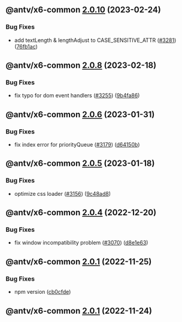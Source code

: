 ## @antv/x6-common [2.0.10](https://github.com/antvis/x6/compare/@antv/x6-common@2.0.9...@antv/x6-common@2.0.10) (2023-02-24)

### Bug Fixes

- add textLength & lengthAdjust to CASE_SENSITIVE_ATTR ([#3281](https://github.com/antvis/x6/issues/3281)) ([76fb1ac](https://github.com/antvis/x6/commit/76fb1acf74b0f1c308f7c824d02c12244b7ac8f3))

## @antv/x6-common [2.0.8](https://github.com/antvis/x6/compare/@antv/x6-common@2.0.7...@antv/x6-common@2.0.8) (2023-02-18)

### Bug Fixes

- fix typo for dom event handlers ([#3255](https://github.com/antvis/x6/issues/3255)) ([9b4fa86](https://github.com/antvis/x6/commit/9b4fa86daa587fe8818f3615bc1e40738a0f2319))

## @antv/x6-common [2.0.6](https://github.com/antvis/x6/compare/@antv/x6-common@2.0.5...@antv/x6-common@2.0.6) (2023-01-31)

### Bug Fixes

- fix index error for priorityQueue ([#3179](https://github.com/antvis/x6/issues/3179)) ([d64150b](https://github.com/antvis/x6/commit/d64150bfadf10fe21f44734a0267261260b8c53b))

## @antv/x6-common [2.0.5](https://github.com/antvis/x6/compare/@antv/x6-common@2.0.4...@antv/x6-common@2.0.5) (2023-01-18)

### Bug Fixes

- optimize css loader ([#3156](https://github.com/antvis/x6/issues/3156)) ([9c48ad8](https://github.com/antvis/x6/commit/9c48ad8dfc99e623a57855295d07c35be5483073))

## @antv/x6-common [2.0.4](https://github.com/antvis/x6/compare/@antv/x6-common@2.0.3...@antv/x6-common@2.0.4) (2022-12-20)

### Bug Fixes

- fix window incompatibility problem ([#3070](https://github.com/antvis/x6/issues/3070)) ([d8e1e63](https://github.com/antvis/x6/commit/d8e1e637d8027b9494cd26efc87815d74bd51366))

## @antv/x6-common [2.0.1](https://github.com/antvis/x6/compare/@antv/x6-common@2.0.0...@antv/x6-common@2.0.1) (2022-11-25)

### Bug Fixes

- npm version ([cb0cfde](https://github.com/antvis/x6/commit/cb0cfdeb4dbe8858569e6899db08ccb9ab8ba4e7))

## @antv/x6-common [2.0.1](https://github.com/antvis/x6/compare/@antv/x6-common@2.0.0...@antv/x6-common@2.0.1) (2022-11-24)
